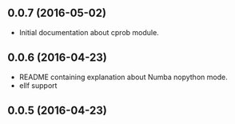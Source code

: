 0.0.7 (2016-05-02)
------------------

- Initial documentation about cprob module.


0.0.6 (2016-04-23)
------------------

- README containing explanation about Numba nopython mode.
- ellf support


0.0.5 (2016-04-23)
------------------
